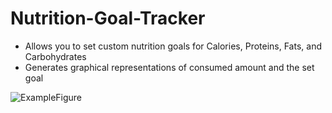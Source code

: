 # Nutrition-Goal-Tracker
- Allows you to set custom nutrition goals for Calories, Proteins, Fats, and Carbohydrates
- Generates graphical representations of consumed amount and the set goal

![ExampleFigure](https://user-images.githubusercontent.com/83842735/168495258-b9236b2d-40e9-4414-97cf-150fc297985b.png)
